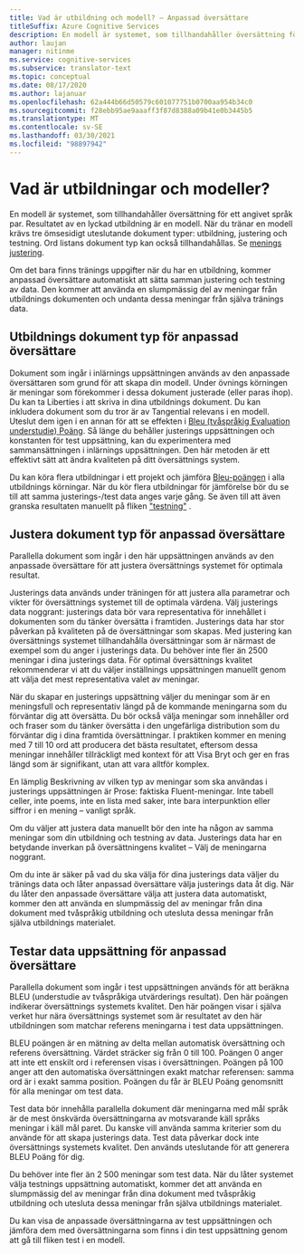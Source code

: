 ```yaml
---
title: Vad är utbildning och modell? – Anpassad översättare
titleSuffix: Azure Cognitive Services
description: En modell är systemet, som tillhandahåller översättning för ett angivet språk par. Resultatet av en lyckad utbildning är en modell. När du tränar en modell, krävs tre ömsesidigt uteslutande data uppsättningar inlärnings data uppsättning, justerings data uppsättning och testning av data uppsättningar.
author: laujan
manager: nitinme
ms.service: cognitive-services
ms.subservice: translator-text
ms.topic: conceptual
ms.date: 08/17/2020
ms.author: lajanuar
ms.openlocfilehash: 62a444b66d50579c601077751b0700aa954b34c0
ms.sourcegitcommit: f28ebb95ae9aaaff3f87d8388a09b41e0b3445b5
ms.translationtype: MT
ms.contentlocale: sv-SE
ms.lasthandoff: 03/30/2021
ms.locfileid: "98897942"
---
```

# <a name="what-are-trainings-and-models"></a>Vad är utbildningar och modeller?

En modell är systemet, som tillhandahåller översättning för ett angivet språk par.
Resultatet av en lyckad utbildning är en modell. När du tränar en modell krävs tre ömsesidigt uteslutande dokument typer: utbildning, justering och testning. Ord listans dokument typ kan också tillhandahållas. Se [menings justering](./sentence-alignment.md#suggested-minimum-number-of-sentences).

Om det bara finns tränings uppgifter när du har en utbildning, kommer anpassad översättare automatiskt att sätta samman justering och testning av data. Den kommer att använda en slumpmässig del av meningar från utbildnings dokumenten och undanta dessa meningar från själva tränings data.

## <a name="training-document-type-for-custom-translator"></a>Utbildnings dokument typ för anpassad översättare

Dokument som ingår i inlärnings uppsättningen används av den anpassade översättaren som grund för att skapa din modell. Under övnings körningen är meningar som förekommer i dessa dokument justerade (eller paras ihop). Du kan ta Liberties i att skriva in dina utbildnings dokument. Du kan inkludera dokument som du tror är av Tangential relevans i en modell. Uteslut dem igen i en annan för att se effekten i [Bleu (tvåspråkig Evaluation understudie) Poäng](what-is-bleu-score.md). Så länge du behåller justerings uppsättningen och konstanten för test uppsättning, kan du experimentera med sammansättningen i inlärnings uppsättningen. Den här metoden är ett effektivt sätt att ändra kvaliteten på ditt översättnings system.

Du kan köra flera utbildningar i ett projekt och jämföra [Bleu-poängen](what-is-bleu-score.md) i alla utbildnings körningar. När du kör flera utbildningar för jämförelse bör du se till att samma justerings-/test data anges varje gång. Se även till att även granska resultaten manuellt på fliken ["testning"](how-to-view-system-test-results.md) .

## <a name="tuning-document-type-for-custom-translator"></a>Justera dokument typ för anpassad översättare

Parallella dokument som ingår i den här uppsättningen används av den anpassade översättare för att justera översättnings systemet för optimala resultat.

Justerings data används under träningen för att justera alla parametrar och vikter för översättnings systemet till de optimala värdena. Välj justerings data noggrant: justerings data bör vara representativa för innehållet i dokumenten som du tänker översätta i framtiden. Justerings data har stor påverkan på kvaliteten på de översättningar som skapas. Med justering kan översättnings systemet tillhandahålla översättningar som är närmast de exempel som du anger i justerings data. Du behöver inte fler än 2500 meningar i dina justerings data. För optimal översättnings kvalitet rekommenderar vi att du väljer inställnings uppsättningen manuellt genom att välja det mest representativa valet av meningar.

När du skapar en justerings uppsättning väljer du meningar som är en meningsfull och representativ längd på de kommande meningarna som du förväntar dig att översätta. Du bör också välja meningar som innehåller ord och fraser som du tänker översätta i den ungefärliga distribution som du förväntar dig i dina framtida översättningar. I praktiken kommer en mening med 7 till 10 ord att producera det bästa resultatet, eftersom dessa meningar innehåller tillräckligt med kontext för att Visa Bryt och ger en fras längd som är signifikant, utan att vara alltför komplex.

En lämplig Beskrivning av vilken typ av meningar som ska användas i justerings uppsättningen är Prose: faktiska Fluent-meningar. Inte tabell celler, inte poems, inte en lista med saker, inte bara interpunktion eller siffror i en mening – vanligt språk.

Om du väljer att justera data manuellt bör den inte ha någon av samma meningar som din utbildning och testning av data. Justerings data har en betydande inverkan på översättningens kvalitet – Välj de meningarna noggrant.

Om du inte är säker på vad du ska välja för dina justerings data väljer du tränings data och låter anpassad översättare välja justerings data åt dig. När du låter den anpassade översättare välja att justera data automatiskt, kommer den att använda en slumpmässig del av meningar från dina dokument med tvåspråkig utbildning och utesluta dessa meningar från själva utbildnings materialet.

## <a name="testing-dataset-for-custom-translator"></a>Testar data uppsättning för anpassad översättare

Parallella dokument som ingår i test uppsättningen används för att beräkna BLEU (understudie av tvåspråkiga utvärderings resultat). Den här poängen indikerar översättnings systemets kvalitet. Den här poängen visar i själva verket hur nära översättnings systemet som är resultatet av den här utbildningen som matchar referens meningarna i test data uppsättningen.

BLEU poängen är en mätning av delta mellan automatisk översättning och referens översättning. Värdet sträcker sig från 0 till 100. Poängen 0 anger att inte ett enskilt ord i referensen visas i översättningen. Poängen på 100 anger att den automatiska översättningen exakt matchar referensen: samma ord är i exakt samma position. Poängen du får är BLEU Poäng genomsnitt för alla meningar om test data.

Test data bör innehålla parallella dokument där meningarna med mål språk är de mest önskvärda översättningarna av motsvarande käll språks meningar i käll mål paret. Du kanske vill använda samma kriterier som du använde för att skapa justerings data. Test data påverkar dock inte översättnings systemets kvalitet. Den används uteslutande för att generera BLEU Poäng för dig.

Du behöver inte fler än 2 500 meningar som test data. När du låter systemet välja testnings uppsättning automatiskt, kommer det att använda en slumpmässig del av meningar från dina dokument med tvåspråkig utbildning och utesluta dessa meningar från själva utbildnings materialet.

Du kan visa de anpassade översättningarna av test uppsättningen och jämföra dem med översättningarna som finns i din test uppsättning genom att gå till fliken test i en modell.